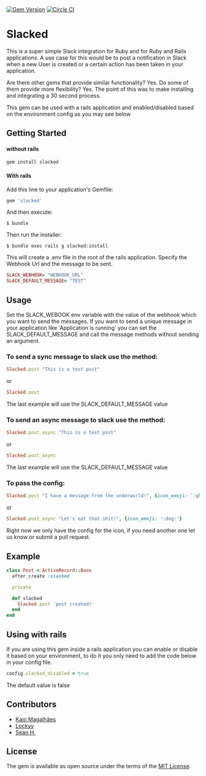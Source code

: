 [![Gem Version](https://badge.fury.io/rb/slacked.svg)](https://badge.fury.io/rb/slacked) [![Circle CI](https://circleci.com/gh/codelittinc/slacked.svg?style=svg)](https://circleci.com/gh/codelittinc/slacked)

# Slacked

This is a super simple Slack integration for Ruby and for Ruby and Rails applications. A use case for this would be to post a notification in Slack when a new User is created or a certain action has been taken in your application.

Are there other gems that provide similar functionality? Yes. Do some of them provide more flexibility? Yes. The point of this was to make installing and integrating a 30 second process.

This gem can be used with a rails application and enabled/disabled based on the environment config as you may see below

## Getting Started

#### without rails

```ruby
gem install slacked
```


#### With rails
 Add this line to your application's Gemfile:

```ruby
gem 'slacked'
```

And then execute:

    $ bundle

Then run the installer:

    $ bundle exec rails g slacked:install

This will create a .env file in the root of the rails application. Specify the Webhook Url and the message to be sent.

```ruby
SLACK_WEBHOOK= "WEBHOOK_URL"
SLACK_DEFAULT_MESSAGE= "TEST"
```


## Usage
Set the SLACK_WEBOOK env variable with the value of the webhook which you want to send the messages.
If you want to send a unique message in your application like 'Application is running' you can set the SLACK_DEFAULT_MESSAGE and call the message methods without sending an argument.


### To send a sync message to slack use the method:

```ruby
Slacked.post "This is a test post"
```

or

```ruby
Slacked.post
```
The last example will use the SLACK_DEFAULT_MESSAGE value

### To send an async message to slack use the method:

```ruby
Slacked.post_async "This is a test post"
```

or

```ruby
Slacked.post_async
```
The last example will use the SLACK_DEFAULT_MESSAGE value

### To pass the config:

```ruby
Slacked.post "I have a message from the underworld!", {icon_emoji: ':ghost:'}
```

or
```ruby
Slacked.post_async "Let's eat that shit!", {icon_emoji: ':dog:'}
```

Right now we only have the config for the icon, if you need another one let us know or submit a pull request.

## Example

```ruby
class Post < ActiveRecord::Base
  after_create :slacked

  private

  def slacked
    Slacked.post 'post created!'
  end
end
```

## Using with rails
If you are using this gem inside a rails application you can enable or disable it based on your environment, to do it you only need to add the code below in your config file.

```ruby
config.slacked_disabled = true
```

The default value is false

## Contributors

- [Kaio Magalhães](https://github.com/kaiomagalhaes)
- [Lockyy](https://github.com/Lockyy)
- [Sean H.](https://github.com/seathony)


## License

The gem is available as open source under the terms of the [MIT License](http://opensource.org/licenses/MIT).
